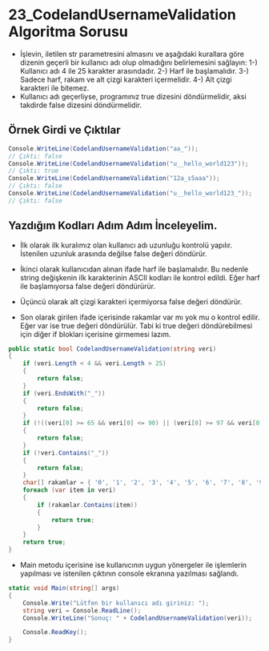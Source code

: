 # 23_CodelandUsernameValidation Algoritma Sorusu

* İşlevin, iletilen str parametresini almasını ve aşağıdaki kurallara göre dizenin geçerli bir kullanıcı adı olup olmadığını belirlemesini sağlayın:
    1-) Kullanıcı adı 4 ile 25 karakter arasındadır.
    2-) Harf ile başlamalıdır.
    3-) Sadece harf, rakam ve alt çizgi karakteri içermelidir.
    4-) Alt çizgi karakteri ile bitemez.
* Kullanıcı adı geçerliyse, programınız true dizesini döndürmelidir, aksi takdirde false dizesini döndürmelidir.

## Örnek Girdi ve Çıktılar

~~~ C#
Console.WriteLine(CodelandUsernameValidation("aa_"));
// Çıktı: false
Console.WriteLine(CodelandUsernameValidation("u__hello_world123"));
// Çıktı: true
Console.WriteLine(CodelandUsernameValidation("12a_s5aaa"));
// Çıktı: false
Console.WriteLine(CodelandUsernameValidation("u__hello_world123_"));
// Çıktı: false
~~~

## Yazdığım Kodları Adım Adım İnceleyelim.

* İlk olarak ilk kuralımız olan kullanıcı adı uzunluğu kontrolü yapılır. İstenilen uzunluk arasında değilse false değeri döndürür.

* İkinci olarak kullanıcıdan alınan ifade harf ile başlamalıdır. Bu nedenle string değişkenin ilk karakterinin ASCII kodları ile kontrol edildi. Eğer harf ile başlamıyorsa false değeri döndürürür.

* Üçüncü olarak alt çizgi karakteri içermiyorsa false değeri döndürür.

* Son olarak girilen ifade içerisinde rakamlar var mı yok mu o kontrol edilir. Eğer var ise true değeri döndürülür. Tabi ki true değeri döndürebilmesi için diğer if blokları içerisine girmemesi lazım.

~~~ C#
public static bool CodelandUsernameValidation(string veri)
{
    if (veri.Length < 4 && veri.Length > 25)
    {
        return false;
    }
    if (veri.EndsWith("_"))
    {
        return false;
    }
    if (!((veri[0] >= 65 && veri[0] <= 90) || (veri[0] >= 97 && veri[0] <= 122)))
    {
        return false;
    }
    if (!veri.Contains("_"))
    {
        return false;
    }
    char[] rakamlar = { '0', '1', '2', '3', '4', '5', '6', '7', '8', '9' };
    foreach (var item in veri)
    {
        if (rakamlar.Contains(item))
        {
            return true;
        }
    }
    return true;
}
~~~

* Main metodu içerisine ise kullanıcının uygun yönergeler ile işlemlerin yapılması ve istenilen çıktının console ekranına yazılması sağlandı.

~~~ C#
static void Main(string[] args)
{
    Console.Write("Lütfen bir kullanıcı adı giriniz: ");
    string veri = Console.ReadLine();
    Console.WriteLine("Sonuç: " + CodelandUsernameValidation(veri));

    Console.ReadKey();
}
~~~